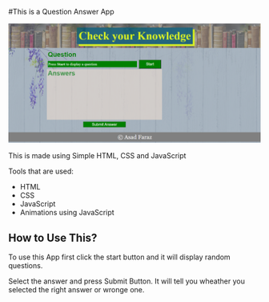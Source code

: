 #This is a Question Answer App

![Todo App Screenshot - Desktop preview](images/ss.PNG)

This is made using Simple HTML, CSS and JavaScript

Tools that are used:

- HTML
- CSS
- JavaScript
- Animations using JavaScript

## How to Use This?

To use this App first click the start button and it will display random questions.

Select the answer and press Submit Button. It will tell you wheather you selected the right
answer or wronge one.
